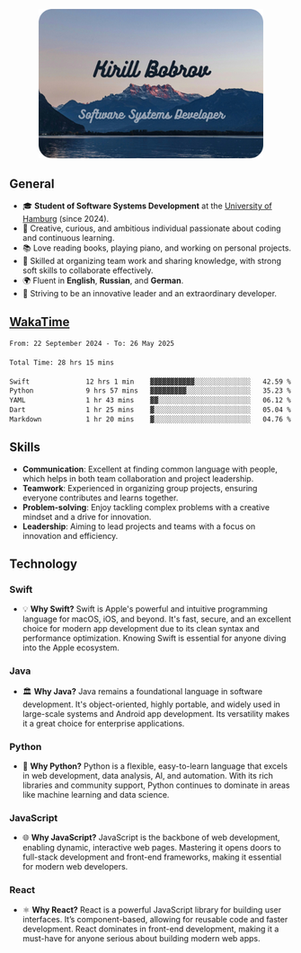 <p align="center">
  <img src="Thumbnail.png" alt="Thumbnail" width="400px">
</p>

## General
- 🎓 **Student of Software Systems Development** at the [University of Hamburg](https://www.uni-hamburg.de/en.html) (since 2024).
- 🌟 Creative, curious, and ambitious individual passionate about coding and continuous learning.
- 📚 Love reading books, playing piano, and working on personal projects.
- 💼 Skilled at organizing team work and sharing knowledge, with strong soft skills to collaborate effectively.
- 🌍 Fluent in **English**, **Russian**, and **German**.
- 🚀 Striving to be an innovative leader and an extraordinary developer.

## [WakaTime](https://wakatime.com/@h_off_nung)

<!--START_SECTION:WakaTime-->

```txt
From: 22 September 2024 - To: 26 May 2025

Total Time: 28 hrs 15 mins

Swift              12 hrs 1 min    ▓▓▓▓▓▓▓▓▓▓▓░░░░░░░░░░░░░░   42.59 %
Python             9 hrs 57 mins   ▓▓▓▓▓▓▓▓▓░░░░░░░░░░░░░░░░   35.23 %
YAML               1 hr 43 mins    ▓▓░░░░░░░░░░░░░░░░░░░░░░░   06.12 %
Dart               1 hr 25 mins    ▓░░░░░░░░░░░░░░░░░░░░░░░░   05.04 %
Markdown           1 hr 20 mins    ▓░░░░░░░░░░░░░░░░░░░░░░░░   04.76 %
```

<!--END_SECTION:WakaTime-->

## Skills
- **Communication**: Excellent at finding common language with people, which helps in both team collaboration and project leadership.
- **Teamwork**: Experienced in organizing group projects, ensuring everyone contributes and learns together.
- **Problem-solving**: Enjoy tackling complex problems with a creative mindset and a drive for innovation.
- **Leadership**: Aiming to lead projects and teams with a focus on innovation and efficiency.

## Technology
### **Swift**
- 💡 **Why Swift?** Swift is Apple's powerful and intuitive programming language for macOS, iOS, and beyond. It's fast, secure, and an excellent choice for modern app development due to its clean syntax and performance optimization. Knowing Swift is essential for anyone diving into the Apple ecosystem.

### **Java**
- 🏛️ **Why Java?** Java remains a foundational language in software development. It's object-oriented, highly portable, and widely used in large-scale systems and Android app development. Its versatility makes it a great choice for enterprise applications.

### **Python**
- 🐍 **Why Python?** Python is a flexible, easy-to-learn language that excels in web development, data analysis, AI, and automation. With its rich libraries and community support, Python continues to dominate in areas like machine learning and data science.

### **JavaScript**
- 🌐 **Why JavaScript?** JavaScript is the backbone of web development, enabling dynamic, interactive web pages. Mastering it opens doors to full-stack development and front-end frameworks, making it essential for modern web developers.

### **React**
- ⚛️ **Why React?** React is a powerful JavaScript library for building user interfaces. It’s component-based, allowing for reusable code and faster development. React dominates in front-end development, making it a must-have for anyone serious about building modern web apps.
